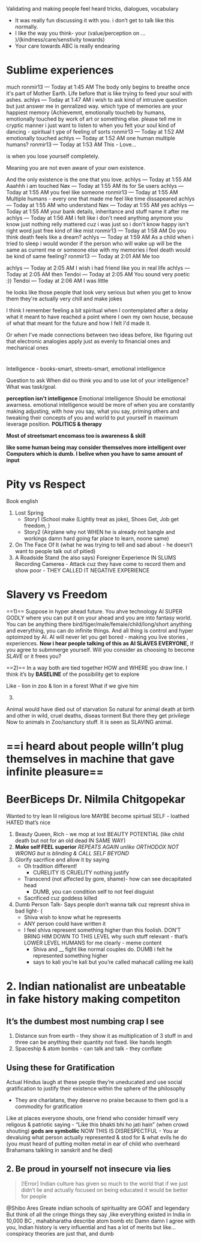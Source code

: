 Validating and making people feel heard tricks, dialogues, vocabulary
- It was really fun discussing it with you. i don’t get to talk like this normally. 
- I like the way you think- your (value/perception on … )/(kindness/care/senstivity towards)
- Your care towards ABC is really endearing




# Sublime experiences
much
ronmir13 — Today at 1:45 AM
The body only begins to breathe once it's part of Mother Earth. Life before that is like trying to feed your soul with ashes.
achlys — Today at 1:47 AM
i wish to ask kind of intrusive question but just answer me in genralized way. which type of memories are your happiest memory (Achievemnt, emotionally toucheb by humans, emotionally touched by work of art or something else.  please tell me in cryptic manner 
i just want to listen to when you felt your soul kind of dancing - spiritual t ype of feeling of sorts
ronmir13 — Today at 1:52 AM
emotionally touched
achlys — Today at 1:52 AM
one human
multiple humans?
ronmir13 — Today at 1:53 AM
This - Love...

is when you lose yourself completely.

Meaning you are not even
aware of your own existence.

And the only existence
is the one that you love. 
achlys — Today at 1:55 AM
Aaahhh i am touched
Nøx — Today at 1:55 AM
its for Se users
achlys — Today at 1:55 AM
you feel like
someone
ronmir13 — Today at 1:55 AM
Multiple humans - every one that made me feel like time dissapeared
achlys — Today at 1:55 AM
who understand
Nøx — Today at 1:55 AM
yes
achlys — Today at 1:55 AM
your bank details, inheritance and stuff
name it after me
achlys — Today at 1:56 AM
i felt like i don't need anything anymore
you know
just nothing relly mattered
cuz i was just
so
i don't know
happy isn't right word
just free
kind of like mist 
ronmir13 — Today at 1:58 AM
Do you think death feels like a dream?
achlys — Today at 1:59 AM
As a child when i tried to sleep i would wonder if the person who will wake up will be the same as current me 
or someone else
with my memories
i feel death would be kind of same feeling?
ronmir13 — Today at 2:01 AM
Me too


achlys — Today at 2:05 AM
I wish i had friend like you in real life
achlys — Today at 2:05 AM
then
Tendoi — Today at 2:05 AM
You sound very poetic
:))
Tendoi — Today at 2:06 AM
I was little

he looks like those people that look very serious but when you get to know them they're actually very chill and make jokes



I think I remember feeling a bit spiritual when I contemplated after a delay what it meant to have reached a point where I own my own house, because of what that meant for the future and how I felt I'd made it. 

Or when I've made connections between two ideas before, like figuring out that electronic analogies apply just as evenly to financial ones and mechanical ones
# 
Intelligence - books-smart, streets-smart, emotional intelligence 

Question to ask
When did ou think you and to use lot of your intelligence? What was task/goal.


**perception isn't intelligence**
Emotional intelligence
Should be emotional awarness.
emotional intelligence would be more of when you are constantly making adjusting, with how you say, what you say, priming others and tweaking their concepts of you and world to put yourself in maximum leverage position.
**POLITICS & therapy**

**Most of streetsmart encomass too is awareness & skill**

**like some human being may consider themselves more intelligent over Computers which is dumb. I belive when you have to same amount of input**




# Pity vs Respect
Book english 
1. Lost Spring
	- Story1 (School make (Lightly treat as joke), Shoes Get, Job get freedom, )
	- Story2 (Airplane why not WHEN he is already not bangle and workings damn hard going far place to learn, noone same)
2. On The Face Of It (what he was trying to tell and sad about - he doesn’t want to people talk out of pitied)
3. A Roadside Stand (he also says)
Foreigner Experience IN SLUMS Recording Camerea - Attack cuz they have come to record them and show poor - THEY CALLED IT NEGATIVE EXPERIENCE

# Slavery vs Freedom
==1)==
Suppose in hyper ahead future.
You ahve technology AI SUPER GODLY
where you can put it on your ahead and you are into fantasy world. 
You can be anything there bird/tiger/male/female/child/long/short anything and everything, you can do infinite things.
And all thing is control and hyper optoimzed by AI.
AI will never let you get bored - making you live stories , experiences.
**Now i hear people talking of this as AI SLAVES EVERYONE,**
If you agree to submmerge yourself. Will you consider as choosing to become *SLAVE* or it frees you?



==2)==
In a way both are tied together
HOW and WHERE you draw line.
I think it’s by **BASELINE** of the possibility get to explore 

Like - lion in zoo & lion in a forest
What if we give him


3)
Animal would have died out of starvation 
So natural for animal death at birth and other in wild, cruel deaths, diseas torment
But there they get privilege
Now to animals in Zoo/sanctury stuff.
It is seen as SLAVING animal.


# ==i heard about people willn’t plug themselves in machine that gave infinite pleasure==
# **BeerBiceps Dr. Nilmila Chitgopekar**
Wanted to try lean lil religious lore MAYBE become spirtual SELF - loathed
HATED that’s nice
1. Beauty Queen, Rich - we mop at lost BEAUTY POTENTIAL (like child death but not for an old dead IN SAME WAY)
2. **Make self FEEL superior** 
*REPEATS AGAIN unlike ORTHODOX NOT WRONG but is blinding & CALL SELF BEYOND* 
3. Glorify sacrifice and allow it by saying
	- Oh tradition different! 
		- CURELITY IS CRUELITY nothing justify
	- Transcend (not affected by gore, shame)- how can see decapitated head
		- DUMB, you can condition self to not feel disguist
	- Sacrificed cuz goddess killed
4. Dumb Person Talk- Says people don’t wanna talk cuz represnt shiva in bad light- (
	- Shiva wish to know what he represents
	- ANY person could have written it
	- I feel shiva represent something higher than this foolish. DON’T BRING HIM DOWN TO THIS LEVEL why such stuff relevant - that’s LOWER LEVEL HUMANS for me clearly - meme content
		- Shiva and __ fight like normal couples do. DUMB i felt he represented something higher 
		- says to kali you’re kali but you’re called mahacall calliing me kali)




# 2. Indian nationalist are unbeatable in fake history making competiton
## It’s the dumbest most numbing crap I see
1. Distance sun from earth - they show it as multiplication of 3 stuff in and three can be anything their quantity not fixed. like hands length
2. Spaceship & atom bombs - can talk and talk - they conflate
## Using these for Gratification
Actual Hindus laugh at these people they’re uneducated and use social gratification to justify their existence within the sphere of the philosophy
- They are charlatans, they deserve no praise because to them god is a commodity for gratification

Like at places everyone shouts, one friend who consider himself very religous & patriotic saying - 
“Like this bhakti bhi ho jati hain” (when crowd shouting)
**gods are symbollic**
NOW THIS IS DISRESPECTFUL - You ar devaluing what person actually represented & stod for & what evils he do (you must heard of putting molten metal in ear of child who overheard Brahamans talkling in sanskrit and he died)


## 2. Be proud in yourself not insecure via lies
> [!Error] Indian culture has given so much to the world that if we just didn’t lie and actually focused on being educated it would be better for people

@Shibo Ares 
Greate indian schools of spirituality are GOAT and legendary
But think of all the cringe things they say ,like everything existed in India in 10,000 BC , mahabharatha describe  atom bomb etc
Damn damn
I agree with you, Indian history is very influential and has a lot of merits but like…conspiracy theories are just that, and dumb











































